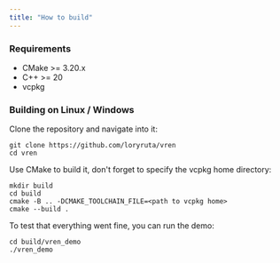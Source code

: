 ```yaml
---
title: "How to build"
---
```


### Requirements

- CMake >= 3.20.x
- C++ >= 20
- vcpkg

### Building on Linux / Windows

Clone the repository and navigate into it:
```
git clone https://github.com/loryruta/vren
cd vren
```

Use CMake to build it, don't forget to specify the vcpkg home directory:
```
mkdir build
cd build
cmake -B .. -DCMAKE_TOOLCHAIN_FILE=<path to vcpkg home>
cmake --build .
```

To test that everything went fine, you can run the demo:
```
cd build/vren_demo
./vren_demo
```
